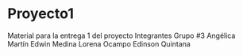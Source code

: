# Proyecto1
Material para la entrega 1 del proyecto 
Integrantes  Grupo #3
Angélica Martín
Edwin Medina
Lorena Ocampo
Edinson Quintana
